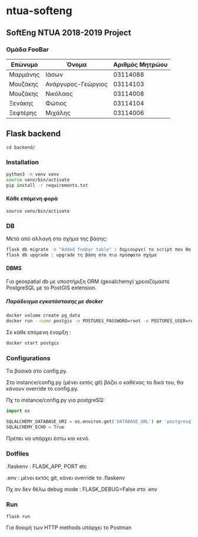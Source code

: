 # ntua-softeng
## SoftEng NTUA 2018-2019 Project
### Oμάδα FooBar
[//]: # (Αλφαβητικά, επώνυμο)

Επώνυμο | Όνομα | Αριθμός Μητρώου
--- | --- | ---
Μαρμάνης | Ιάσων | 03114088
Μουζάκης | Ανάργυρος-Γεώργιος | 03114103
Μουζάκης | Νικόλαος | 03114008
Ξενάκης | Φώτιος  | 03114104
Ξεφτέρης | Μιχάλης | 03114006

## Flask backend
`cd backend/`

### Installation
```bash
python3 -m venv venv
source venv/bin/activate
pip install -r requirements.txt
```

#### Κάθε επόμενη φορά
`source venv/bin/activate`

### DB

Μετά από αλλαγή στο σχήμα της βάσης:
```bash
flask db migrate -m "Added foobar table" : δημιουργεί το script που θα αλλάξει τη βάση
flask db upgrade : upgrade τη βάση στο πιο πρόσφατο σχήμα
```


#### DBMS

Για geospatial db με υποστήριξη ORM (geoalchemy) χρειαζόμαστε PostgreSQL με το PostGIS extension.

##### Παράδειγμα εγκατάστασης με docker
```bash
docker volume create pg_data
docker run --name postgis -e POSTGRES_PASSWORD=root -e POSTGRES_USER=root -e POSTGRES_DB=restapi -v pg_data:/var/lib/postgresql/data -p 5432:5432 -d mdillon/postgis
```

Σε κάθε επόμενη έναρξη :
```bash
docker start postgis
```

### Configurations

Tα βασικά στο config.py.

Στο instance/config.py (μένει εκτός git) βάζει ο καθένας τα δικά του, θα κάνουν override το config.py.

Πχ το instance/config.py για postgreSQ:
```python
import os

SQLALCHEMY_DATABASE_URI = os.environ.get('DATABASE_URL') or 'postgresql+psycopg2://root:root@localhost:5432/restapi'
SQLALCHEMY_ECHO = True
```
Πρέπει να υπάρχει έστω και κενό.

### Dotfiles
.flaskenv : FLASK_APP, PORT etc

.env : μένει εκτός git, κάνει override το .flaskenv

Πχ αν δεν θέλω debug mode : FLASK_DEBUG=False στο .env

### Run
`flask run`

Για δοκιμή των HTTP methods υπάρχει το Postman
